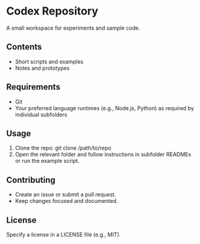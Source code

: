 # Codex Repository

A small workspace for experiments and sample code.

## Contents
- Short scripts and examples
- Notes and prototypes

## Requirements
- Git
- Your preferred language runtimes (e.g., Node.js, Python) as required by individual subfolders

## Usage
1. Clone the repo:
    git clone /path/to/repo
2. Open the relevant folder and follow instructions in subfolder READMEs or run the example script.

## Contributing
- Create an issue or submit a pull request.
- Keep changes focused and documented.

## License
Specify a license in a LICENSE file (e.g., MIT).
